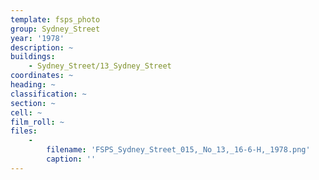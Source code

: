```yaml
---
template: fsps_photo
group: Sydney_Street
year: '1978'
description: ~
buildings:
    - Sydney_Street/13_Sydney_Street
coordinates: ~
heading: ~
classification: ~
section: ~
cell: ~
film_roll: ~
files:
    -
        filename: 'FSPS_Sydney_Street_015,_No_13,_16-6-H,_1978.png'
        caption: ''
---
```

